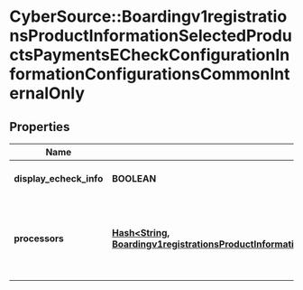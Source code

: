 # CyberSource::Boardingv1registrationsProductInformationSelectedProductsPaymentsECheckConfigurationInformationConfigurationsCommonInternalOnly

## Properties
Name | Type | Description | Notes
------------ | ------------- | ------------- | -------------
**display_echeck_info** | **BOOLEAN** | *NEW* Used by EBC UI always set to true | [optional] [default to true]
**processors** | [**Hash&lt;String, Boardingv1registrationsProductInformationSelectedProductsPaymentsECheckConfigurationInformationConfigurationsCommonInternalOnlyProcessors&gt;**](Boardingv1registrationsProductInformationSelectedProductsPaymentsECheckConfigurationInformationConfigurationsCommonInternalOnlyProcessors.md) | *NEW* Payment Processing connection used to support eCheck, aka ACH, payment methods. Example * \&quot;bofaach\&quot; * \&quot;wellsfargoach\&quot;  | [optional] 


